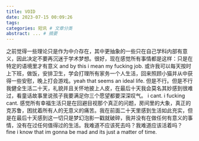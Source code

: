 ```yaml
---
title: VOID
date: 2023-07-15 00:09:26
tags:
categories: 短讯 # 文章分类
abstract: ... # 摘要
---
```


之前觉得一些理论只是作为中介存在，其中更抽象的一些只在自己学科内部有意义，因此决定不要再沉迷于学术梦想。很好，现在感觉所有事情都是这样：只是在特定的语境里才有意义 and by this i mean my fucking job. 
或许我可以每天按时上下班，做饭，安排卫生，学会打理所有家务一个人生活，回来照顾小猫并从中获得一些安慰，晚上打会游戏。yeah that seems an ideal life. 但是不行。但是不行我健全生活二十天，礼貌并且关怀地披上人皮，在最后十天我会莫名其妙感到很难过，看童话故事里说孩子我要满足你三个愿望都要深深叹气。
i cant. i fucking cant. 感觉所有幸福生活只是在回避目视那个真正的问题，房间里的大象，真正的克苏鲁，困扰着所有人的无意义的痛苦。我在前面二十天里感到生活如此充实，但是在最后十天感到这一切只是梦幻泡影一戳就破碎，我并没有在做任何有意义的事情，没有在过任何值得过的生活。我难道不应该死去吗？我难道应该活着吗？
fine i know that im gonna be mad and its just a matter of time.